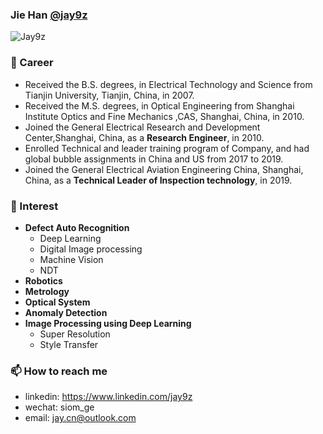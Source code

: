 ### Jie Han [@jay9z](https://github.com/jay9z)

<p align="left"> <img src="https://komarev.com/ghpvc/?username=Jay9z" alt="Jay9z" /> </p>

### 🔭 Career
- Received the B.S. degrees, in Electrical Technology and Science  from Tianjin University, Tianjin, China, in 2007.
- Received the M.S. degrees, in Optical Engineering from Shanghai Institute Optics and Fine Mechanics ,CAS, Shanghai, China, in 2010.
- Joined the General Electrical Research and Development Center,Shanghai, China, as a **Research Engineer**, in 2010.
- Enrolled Technical and leader training program of Company, and had global bubble assignments in China and US from 2017 to 2019.
- Joined the General Electrical Aviation Engineering China, Shanghai, China, as a **Technical Leader of Inspection technology**, in 2019.

### 🌱 Interest
- **Defect Auto Recognition**
    - Deep Learning
    - Digital Image processing
    - Machine Vision
    - NDT
- **Robotics**
- **Metrology**
- **Optical System**
- **Anomaly Detection**
- **Image Processing using Deep Learning**
    - Super Resolution
    - Style Transfer
<!--
### 👯 Side Jobs & Hobby
- [TFUG(TensorFlow KR Facebook Group)](https://www.facebook.com/groups/TensorFlowKR) Organizer
- [SNUAI Study](https://drive.google.com/drive/folders/0B8z5oUpB2DysbFNEOWxfVDh5VW8?fbclid=IwAR2io8vR63ddTpnvIeioaPczzpFRu6h3aW7-5bQl-dRHP2PpbEa91k0QWAo) Organizer
- [TFKR PR-12 Study](https://www.youtube.com/results?search_query=pr12) Season 3 Presenter
- [Research Blog (Korean)](https://hoya012.github.io)

<p>&nbsp;<img align="center" src="https://github-readme-stats.vercel.app/api?username=Jay9z&show_icons=true" alt="Jay9z" /></p>
-->


### 📫 How to reach me
- linkedin: https://www.linkedin.com/jay9z
- wechat: siom_ge
- email: jay.cn@outlook.com




<!--
**Jay9z/Jay9z** is a ✨ _special_ ✨ repository because its `README.md` (this file) appears on your GitHub profile.

Here are some ideas to get you started:

- 🔭 I’m currently working on ...
- 🌱 I’m currently learning ...
- 👯 I’m looking to collaborate on ...
- 🤔 I’m looking for help with ...
- 💬 Ask me about ...
- 📫 How to reach me: ...
- 😄 Pronouns: ...
- ⚡ Fun fact: ...
-->

